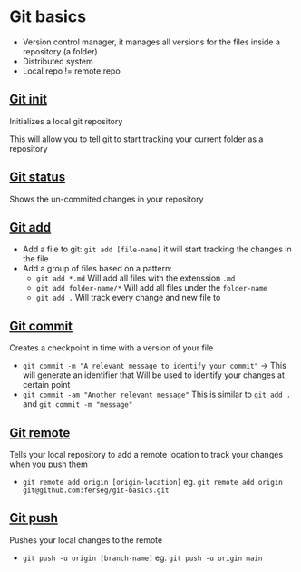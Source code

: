 # Git basics

- Version control manager, it manages all versions for the files inside a repository (a folder)
- Distributed system
- Local repo != remote repo

## [Git init](https://git-scm.com/docs/git-init)
Initializes a local git repository

This will allow you to tell git to start tracking your current folder as a repository

## [Git status](https://git-scm.com/docs/git-status)
Shows the un-commited changes in your repository

## [Git add](https://git-scm.com/docs/git-add)
- Add a file to git: `git add [file-name]` it will start tracking the changes in the file
- Add a group of files based on a pattern: 
  - `git add *.md` Will add all files with the extenssion `.md`
  - `git add folder-name/*` Will add all files under the `folder-name`
  - `git add .` Will track every change and new file to 

## [Git commit](https://git-scm.com/docs/git-commit)
Creates a checkpoint in time with a version of your file
- `git commit -m "A relevant message to identify your commit"` -> This will generate an identifier that Will
be used to identify your changes at certain point
- `git commit -am "Another relevant message"` This is similar to `git add .` and `git commit -m "message"` 

## [Git remote](https://git-scm.com/docs/git-remote)
Tells your local repository to add a remote location to track your changes when you push them
- `git remote add origin [origin-location]` eg. `git remote add origin git@github.com:ferseg/git-basics.git`

## [Git push](https://git-scm.com/docs/git-push)
Pushes your local changes to the remote
- `git push -u origin [branch-name]` eg. `git push -u origin main`


